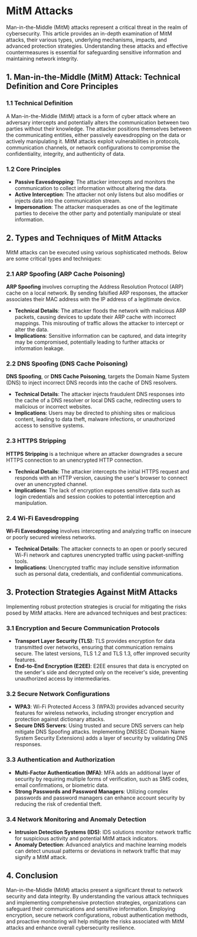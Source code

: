 # MitM Attacks

Man-in-the-Middle (MitM) attacks represent a critical threat in the realm of cybersecurity. This article provides an in-depth examination of MitM attacks, their various types, underlying mechanisms, impacts, and advanced protection strategies. Understanding these attacks and effective countermeasures is essential for safeguarding sensitive information and maintaining network integrity.

## 1. Man-in-the-Middle (MitM) Attack: Technical Definition and Core Principles

### 1.1 Technical Definition

A Man-in-the-Middle (MitM) attack is a form of cyber attack where an adversary intercepts and potentially alters the communication between two parties without their knowledge. The attacker positions themselves between the communicating entities, either passively eavesdropping on the data or actively manipulating it. MitM attacks exploit vulnerabilities in protocols, communication channels, or network configurations to compromise the confidentiality, integrity, and authenticity of data.

### 1.2 Core Principles

- **Passive Eavesdropping**: The attacker intercepts and monitors the communication to collect information without altering the data.
- **Active Interception**: The attacker not only listens but also modifies or injects data into the communication stream.
- **Impersonation**: The attacker masquerades as one of the legitimate parties to deceive the other party and potentially manipulate or steal information.

## 2. Types and Techniques of MitM Attacks

MitM attacks can be executed using various sophisticated methods. Below are some critical types and techniques:

### 2.1 ARP Spoofing (ARP Cache Poisoning)

**ARP Spoofing** involves corrupting the Address Resolution Protocol (ARP) cache on a local network. By sending falsified ARP responses, the attacker associates their MAC address with the IP address of a legitimate device.

- **Technical Details**: The attacker floods the network with malicious ARP packets, causing devices to update their ARP cache with incorrect mappings. This misrouting of traffic allows the attacker to intercept or alter the data.
- **Implications**: Sensitive information can be captured, and data integrity may be compromised, potentially leading to further attacks or information leakage.

### 2.2 DNS Spoofing (DNS Cache Poisoning)

**DNS Spoofing**, or **DNS Cache Poisoning**, targets the Domain Name System (DNS) to inject incorrect DNS records into the cache of DNS resolvers.

- **Technical Details**: The attacker injects fraudulent DNS responses into the cache of a DNS resolver or local DNS cache, redirecting users to malicious or incorrect websites.
- **Implications**: Users may be directed to phishing sites or malicious content, leading to data theft, malware infections, or unauthorized access to sensitive systems.

### 2.3 HTTPS Stripping

**HTTPS Stripping** is a technique where an attacker downgrades a secure HTTPS connection to an unencrypted HTTP connection.

- **Technical Details**: The attacker intercepts the initial HTTPS request and responds with an HTTP version, causing the user's browser to connect over an unencrypted channel.
- **Implications**: The lack of encryption exposes sensitive data such as login credentials and session cookies to potential interception and manipulation.

### 2.4 Wi-Fi Eavesdropping

**Wi-Fi Eavesdropping** involves intercepting and analyzing traffic on insecure or poorly secured wireless networks.

- **Technical Details**: The attacker connects to an open or poorly secured Wi-Fi network and captures unencrypted traffic using packet-sniffing tools.
- **Implications**: Unencrypted traffic may include sensitive information such as personal data, credentials, and confidential communications.

## 3. Protection Strategies Against MitM Attacks

Implementing robust protection strategies is crucial for mitigating the risks posed by MitM attacks. Here are advanced techniques and best practices:

### 3.1 Encryption and Secure Communication Protocols

- **Transport Layer Security (TLS)**: TLS provides encryption for data transmitted over networks, ensuring that communication remains secure. The latest versions, TLS 1.2 and TLS 1.3, offer improved security features.
- **End-to-End Encryption (E2EE)**: E2EE ensures that data is encrypted on the sender's side and decrypted only on the receiver's side, preventing unauthorized access by intermediaries.

### 3.2 Secure Network Configurations

- **WPA3**: Wi-Fi Protected Access 3 (WPA3) provides advanced security features for wireless networks, including stronger encryption and protection against dictionary attacks.
- **Secure DNS Servers**: Using trusted and secure DNS servers can help mitigate DNS Spoofing attacks. Implementing DNSSEC (Domain Name System Security Extensions) adds a layer of security by validating DNS responses.

### 3.3 Authentication and Authorization

- **Multi-Factor Authentication (MFA)**: MFA adds an additional layer of security by requiring multiple forms of verification, such as SMS codes, email confirmations, or biometric data.
- **Strong Passwords and Password Managers**: Utilizing complex passwords and password managers can enhance account security by reducing the risk of credential theft.

### 3.4 Network Monitoring and Anomaly Detection

- **Intrusion Detection Systems (IDS)**: IDS solutions monitor network traffic for suspicious activity and potential MitM attack indicators.
- **Anomaly Detection**: Advanced analytics and machine learning models can detect unusual patterns or deviations in network traffic that may signify a MitM attack.

## 4. Conclusion

Man-in-the-Middle (MitM) attacks present a significant threat to network security and data integrity. By understanding the various attack techniques and implementing comprehensive protection strategies, organizations can safeguard their communications and sensitive information. Employing encryption, secure network configurations, robust authentication methods, and proactive monitoring will help mitigate the risks associated with MitM attacks and enhance overall cybersecurity resilience.
